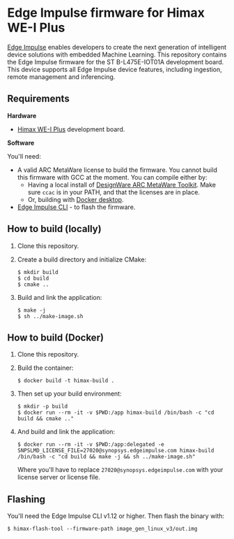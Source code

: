 # Edge Impulse firmware for Himax WE-I Plus

[Edge Impulse](https://www.edgeimpulse.com) enables developers to create the next generation of intelligent device solutions with embedded Machine Learning. This repository contains the Edge Impulse firmware for the ST B-L475E-IOT01A development board. This device supports all Edge Impulse device features, including ingestion, remote management and inferencing.

## Requirements

**Hardware**

* [Himax WE-I Plus](https://www.sparkfun.com/products/17256) development board.

**Software**

You'll need:

* A valid ARC MetaWare license to build the firmware. You cannot build this firmware with GCC at the moment. You can compile either by:
    * Having a local install of [DesignWare ARC MetaWare Toolkit](https://www.synopsys.com/dw/ipdir.php?ds=sw_metaware). Make sure `ccac` is in your PATH, and that the licenses are in place.
    * Or, building with [Docker desktop](https://www.docker.com/products/docker-desktop).
* [Edge Impulse CLI](https://docs.edgeimpulse.com/docs/cli-installation) - to flash the firmware.

## How to build (locally)

1. Clone this repository.
2. Create a build directory and initialize CMake:

    ```
    $ mkdir build
    $ cd build
    $ cmake ..
    ```

3. Build and link the application:

    ```
    $ make -j
    $ sh ../make-image.sh
    ```

## How to build (Docker)

1. Clone this repository.
1. Build the container:

    ```
    $ docker build -t himax-build .
    ```

1. Then set up your build environment:

    ```
    $ mkdir -p build
    $ docker run --rm -it -v $PWD:/app himax-build /bin/bash -c "cd build && cmake .."
    ```

1. And build and link the application:

    ```
    $ docker run --rm -it -v $PWD:/app:delegated -e SNPSLMD_LICENSE_FILE=27020@synopsys.edgeimpulse.com himax-build /bin/bash -c "cd build && make -j && sh ../make-image.sh"
    ```

    Where you'll have to replace `27020@synopsys.edgeimpulse.com` with your license server or license file.

## Flashing

You'll need the Edge Impulse CLI v1.12 or higher. Then flash the binary with:

```
$ himax-flash-tool --firmware-path image_gen_linux_v3/out.img
```
